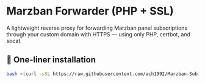 # Marzban Forwarder (PHP + SSL)

A lightweight reverse proxy for forwarding Marzban panel subscriptions through your custom domain with HTTPS — using only PHP, certbot, and socat.

## 🔧 One-liner installation

```bash
bash <(curl -sSL https://raw.githubusercontent.com/ach1992/Marzban-Sub-Forwarder/main/marzforwarder.sh) install
